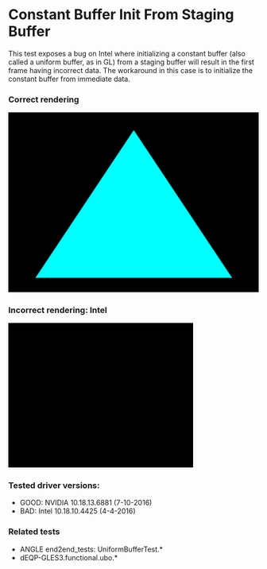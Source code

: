 # Constant Buffer Init From Staging Buffer

This test exposes a bug on Intel where initializing a constant buffer (also called a
uniform buffer, as in GL) from a staging buffer will result in the first frame having
incorrect data. The workaround in this case is to initialize the constant buffer from
immediate data.

### Correct rendering

![correct rendering](correct.PNG?raw=true)

### Incorrect rendering: Intel

![incorrect rendering on Intel](incorrect-intel.PNG?raw=true)

### Tested driver versions:

* GOOD: NVIDIA 10.18.13.6881 (7-10-2016)
* BAD: Intel 10.18.10.4425 (4-4-2016)

### Related tests

* ANGLE end2end_tests: UniformBufferTest.*
* dEQP-GLES3.functional.ubo.*
